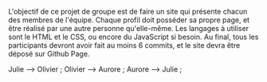 L'objectif de ce projet de groupe est de faire un site qui présente chacun des membres de l'équipe.
Chaque profil doit posséder sa propre page, et être réalisé par une autre personne qu'elle-même.
Les langages à utiliser sont le HTML et le CSS, ou encore du JavaScript si besoin.
Au final, tous les participants devront avoir fait au moins 6 commits, et le site devra être déposé sur Github Page.

Julie --> Olivier ;
Olivier --> Aurore ;
Aurore --> Julie ;

